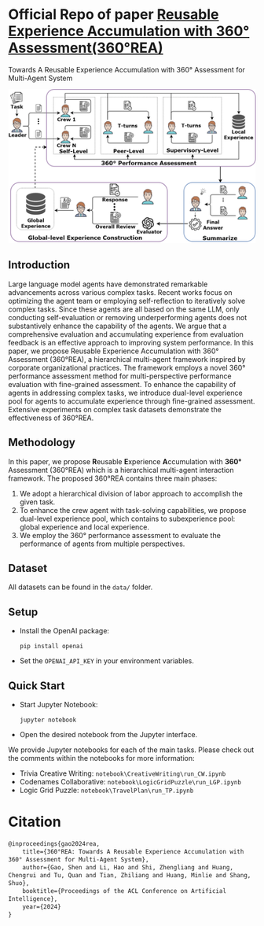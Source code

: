 # Official Repo of paper [**R**eusable **E**xperience **A**ccumulation with **360°** Assessment(360°REA)](https://arxiv.org/abs/2404.05569)

Towards A Reusable Experience Accumulation with 360° Assessment for Multi-Agent System

![360°REA](asset\360REA.png)

## Introduction

Large language model agents have demonstrated remarkable advancements across various complex tasks. Recent works focus on optimizing the agent team or employing self-reflection to iteratively solve complex tasks. Since these agents are all based on the same LLM, only conducting self-evaluation or removing underperforming agents does not substantively enhance the capability of the agents. We argue that a comprehensive evaluation and accumulating experience from evaluation feedback is an effective approach to improving system performance. In this paper, we propose Reusable Experience Accumulation with 360° Assessment (360°REA), a hierarchical multi-agent framework inspired by corporate organizational practices. The framework employs a novel 360° performance assessment method for multi-perspective performance evaluation with fine-grained assessment. To enhance the capability of agents in addressing complex tasks, we introduce dual-level experience pool for agents to accumulate experience through fine-grained assessment. Extensive experiments on complex task datasets demonstrate the effectiveness of 360°REA.

## Methodology

In this paper, we propose **R**eusable **E**xperience **A**ccumulation with **360°** Assessment (360°REA) which is a hierarchical multi-agent interaction framework. The proposed 360°REA contains three main phases:

1. We adopt a hierarchical division of labor approach to accomplish the given task.
2. To enhance the crew agent with task-solving capabilities, we propose dual-level experience pool, which contains to subexperience pool: global experience and local experience.
3. We employ the 360° performance assessment to evaluate the performance of agents from multiple perspectives.

## Dataset

All datasets can be found in the `data/` folder.

## Setup

- Install the OpenAI package:

  ```
  pip install openai
  ```

- Set the `OPENAI_API_KEY` in your environment variables.

## Quick Start

- Start Jupyter Notebook:

  ```
  jupyter notebook
  ```

- Open the desired notebook from the Jupyter interface.

We provide Jupyter notebooks for each of the main tasks. Please check out the comments within the notebooks for more information:

- Trivia Creative Writing: `notebook\CreativeWriting\run_CW.ipynb`
- Codenames Collaborative: `notebook\LogicGridPuzzle\run_LGP.ipynb`
- Logic Grid Puzzle: `notebook\TravelPlan\run_TP.ipynb`


# Citation

```text
@inproceedings{gao2024rea,
    title={360°REA: Towards A Reusable Experience Accumulation with 360° Assessment for Multi-Agent System}, 
    author={Gao, Shen and Li, Hao and Shi, Zhengliang and Huang, Chengrui and Tu, Quan and Tian, Zhiliang and Huang, Minlie and Shang, Shuo},
    booktitle={Proceedings of the ACL Conference on Artificial Intelligence},
    year={2024}
}
```
